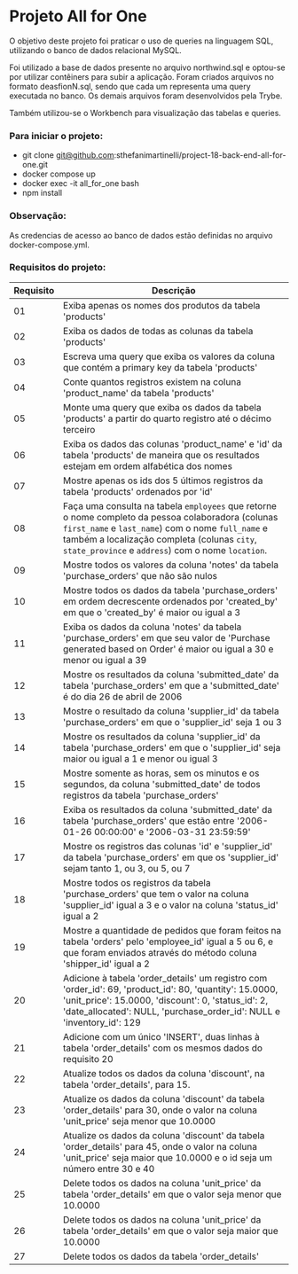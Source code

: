 
# Projeto All for One

O objetivo deste projeto foi praticar o uso de queries na linguagem SQL, utilizando o banco de dados relacional MySQL.

Foi utilizado a base de dados presente no arquivo northwind.sql e optou-se por utilizar contêiners para subir a aplicação. Foram criados arquivos no formato deasfionN.sql, sendo que cada um representa uma query executada no banco. Os demais arquivos foram desenvolvidos pela Trybe. 

Também utilizou-se o Workbench para visualização das tabelas e queries.

### Para iniciar o projeto:
- git clone git@github.com:sthefanimartinelli/project-18-back-end-all-for-one.git
- docker compose up
- docker exec -it all_for_one bash
- npm install

### Observação: 
As credencias de acesso ao banco de dados estão definidas no arquivo docker-compose.yml.

### Requisitos do projeto:
| Requisito | Descrição |
|-----------|-----------|
| 01 | Exiba apenas os nomes dos produtos da tabela 'products' |
| 02 | Exiba os dados de todas as colunas da tabela 'products' |
| 03 | Escreva uma query que exiba os valores da coluna que contém a primary key da tabela 'products' |
| 04 | Conte quantos registros existem na coluna 'product_name' da tabela 'products' |
| 05 | Monte uma query que exiba os dados da tabela 'products' a partir do quarto registro até o décimo terceiro |
| 06 | Exiba os dados das colunas 'product_name' e 'id' da tabela 'products' de maneira que os resultados estejam em ordem alfabética dos nomes |
| 07 | Mostre apenas os ids dos 5 últimos registros da tabela 'products' ordenados por 'id' |
| 08 | Faça uma consulta na tabela `employees` que retorne o nome completo da pessoa colaboradora (colunas `first_name` e `last_name`) com o nome `full_name` e também a localização completa (colunas `city`, `state_province` e `address`) com o nome `location`. |
| 09 | Mostre todos os valores da coluna 'notes' da tabela 'purchase_orders' que não são nulos |
| 10 | Mostre todos os dados da tabela 'purchase_orders' em ordem decrescente ordenados por 'created_by' em que o 'created_by' é maior ou igual a 3 |
| 11 | Exiba os dados da coluna 'notes' da tabela 'purchase_orders' em que seu valor de 'Purchase generated based on Order' é maior ou igual a 30 e menor ou igual a 39 |
| 12 | Mostre os resultados da coluna 'submitted_date' da tabela 'purchase_orders' em que a 'submitted_date' é do dia 26 de abril de 2006 |
| 13 | Mostre o resultado da coluna 'supplier_id' da tabela 'purchase_orders' em que o 'supplier_id' seja 1 ou 3 |
| 14 | Mostre os resultados da coluna 'supplier_id' da tabela 'purchase_orders' em que o 'supplier_id' seja maior ou igual a 1 e menor ou igual 3 |
| 15 | Mostre somente as horas, sem os minutos e os segundos, da coluna 'submitted_date' de todos registros da tabela 'purchase_orders' |
| 16 | Exiba os resultados da coluna 'submitted_date' da tabela 'purchase_orders' que estão entre '2006-01-26 00:00:00' e '2006-03-31 23:59:59' |
| 17 | Mostre os registros das colunas 'id' e 'supplier_id' da tabela 'purchase_orders' em que os 'supplier_id' sejam tanto 1, ou 3, ou 5, ou 7 |
| 18 | Mostre todos os registros da tabela 'purchase_orders' que tem o valor na coluna 'supplier_id' igual a 3 e o valor na coluna 'status_id' igual a 2 |
| 19 | Mostre a quantidade de pedidos que foram feitos na tabela 'orders' pelo 'employee_id' igual a 5 ou 6, e que foram enviados através do método coluna 'shipper_id' igual a 2 |
| 20 | Adicione à tabela 'order_details' um registro com 'order_id': 69, 'product_id': 80, 'quantity': 15.0000, 'unit_price': 15.0000, 'discount': 0, 'status_id': 2, 'date_allocated': NULL, 'purchase_order_id': NULL e 'inventory_id': 129 |
| 21 | Adicione com um único 'INSERT', duas linhas à tabela 'order_details' com os mesmos dados do requisito 20 |
| 22 | Atualize todos os dados da coluna 'discount', na tabela 'order_details', para 15. |
| 23 | Atualize os dados da coluna 'discount' da tabela 'order_details' para 30, onde o valor na coluna 'unit_price' seja menor que 10.0000 |
| 24 | Atualize os dados da coluna 'discount' da tabela 'order_details' para 45, onde o valor na coluna 'unit_price' seja maior que 10.0000 e o id seja um número entre 30 e 40 |
| 25 | Delete todos os dados na coluna 'unit_price' da tabela 'order_details' em que o valor seja menor que 10.0000 |
| 26 | Delete todos os dados na coluna 'unit_price' da tabela 'order_details' em que o valor seja maior que 10.0000 |
| 27 |  Delete todos os dados da tabela 'order_details' |
